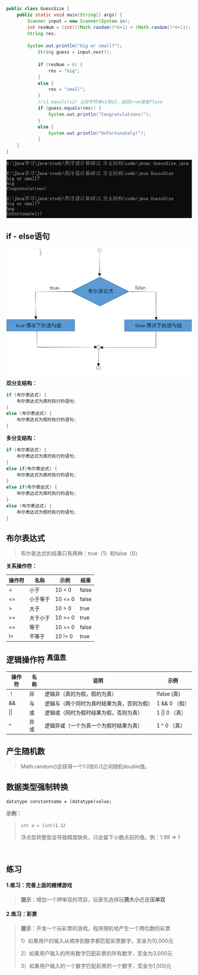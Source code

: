 ```java
public class GuessSize {
    public static void main(String[] args) {
        Scanner input = new Scanner(System.in);
		int resNum = (int)((Math.random()*6+1) + (Math.random()*6+1));
		String res;
        
        System.out.println("big or small?");
			String guess = input.next();
			
			if (resNum > 6) {
				res = "big";
			}
			else {
				res = "small";
			}
			//s1.equals(s2) 比较字符串s1和s2，返回true或者flase
			if (guess.equals(res)) {
				System.out.println("Congratulations!");
			}
			else {
				System.out.println("Unfortunately!");
			}
    }
}
```

![](.\images\cmd.png)

## if - else语句

![boolean](./images/boolean.png)

**双分支结构：**

```java
if (布尔表达式) {
    布尔表达式为真时执行的语句;
}
else (布尔表达式) {
    布尔表达式为假时执行的语句;
}
```

**多分支结构：**

```java
if (布尔表达式) {
    布尔表达式为真时执行的语句;
}
else if(布尔表达式) {
    布尔表达式为真时执行的语句;
}
else if(布尔表达式) {
    布尔表达式为真时执行的语句;
}
else (布尔表达式) {
    布尔表达式为假时执行的语句;
}
```

## 布尔表达式

> 布尔表达式的结果只有两种：true（1）和false（0）

**关系操作符：**

| 操作符 | 名称     | 示例    | 结果  |
| ------ | -------- | ------- | ----- |
| <      | 小于     | 10 < 0  | false |
| <=     | 小于等于 | 10 <= 0 | false |
| >      | 大于     | 10 > 0  | true  |
| >=     | 大于小于 | 10 >= 0 | true  |
| ==     | 等于     | 10 == 0 | false |
| !=     | 不等于   | 10 != 0 | true  |

## 逻辑操作符 <sup>[真值表](https://zh.wikipedia.org/wiki/逻辑运算符)</sup>

| 操作符 | 名称 | 说明                                       | 示例            |
| ------ | ---- | ------------------------------------------ | --------------- |
| ！     | 非   | 逻辑非（真的为假，假的为真）               | !false  (真)    |
| &&     | 与   | 逻辑与（两个同时为真时结果为真，否则为假） | 1 && 0 （假）   |
| \|\|   | 或   | 逻辑或（同时为假时结果为假，否则为真）     | 1 \|\| 0 （真） |
| ^      | 异或 | 逻辑异或（一个为真一个为假时结果为真）     | 1 ^ 0 （真）    |

## 产生随机数

> Math.random()会获得一个1.0到0.0之间随机double值。

## 数据类型强制转换

```
datatype constantname = (datatype)value;
```

示例：

> `int a = (int)1.12`
>
> 浮点型转整型会导致精度缺失，只会留下小数点前的值。例：1.99 => 1

​	

## 练习

#### 1.练习：完善上面的赌博游戏

> **提示**：增加一个押单双的项目，玩家先选择玩**猜大小**还是**压单双**

#### 2.练习：彩票

> **提示**：开发一个玩彩票的游戏，程序随机地产生一个两位数的彩票
>
> 1）如果用户的输入从顺序到数字都匹配彩票数字，奖金为10,000元
>
> 2）如果用户输入的所有数字匹配彩票的所有数字，奖金为3,000元
>
> 3）如果用户输入的一个数字匹配彩票的一个数字，奖金为1,000元
